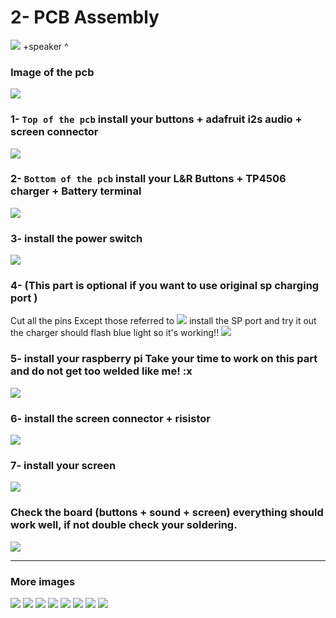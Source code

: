# 2-  PCB Assembly

![](https://github.com/Gameboypi/SPW/blob/master/PCB%20Assembly/1.jpg)
+speaker ^
### Image of the pcb
![](https://github.com/Gameboypi/SPW/blob/master/PCB%20Assembly/2.JPG)
### 1- `Top of the pcb` install your buttons + adafruit i2s audio + screen connector
![](https://github.com/Gameboypi/SPW/blob/master/PCB%20Assembly/3.JPG)
### 2- `Bottom of the pcb` install your L&R Buttons + TP4506 charger + Battery terminal
![](https://github.com/Gameboypi/SPW/blob/master/PCB%20Assembly/4.JPG)
### 3- install the power switch
![](https://github.com/Gameboypi/SPW/blob/master/PCB%20Assembly/5-1.JPG)
### 4- (This part is optional if you want to use original sp charging port )
Cut all the pins Except those referred to 
![](https://github.com/Gameboypi/SPW/blob/master/PCB%20Assembly/55.JPG)
install the SP port and try it out the charger should flash blue light so it's working!!
![](https://github.com/Gameboypi/SPW/blob/master/PCB%20Assembly/66.JPG)
### 5- install your raspberry pi Take your time to work on this part and do not get too welded like me! :x
![](https://github.com/Gameboypi/SPW/blob/master/PCB%20Assembly/7.JPG)
### 6- install the screen connector + risistor
![](https://github.com/Gameboypi/SPW/blob/master/PCB%20Assembly/8.JPG)
### 7- install your screen
![](https://github.com/Gameboypi/SPW/blob/master/PCB%20Assembly/9.JPG)
### Check the board (buttons + sound + screen) everything should work well, if not double check your soldering.
![](https://github.com/Gameboypi/SPW/blob/master/PCB%20Assembly/10.JPG)

-----

### More images
![](https://github.com/Gameboypi/SPW/blob/master/PCB%20Assembly/11.JPG)
![](https://github.com/Gameboypi/SPW/blob/master/PCB%20Assembly/22.JPG)
![](https://github.com/Gameboypi/SPW/blob/master/PCB%20Assembly/33.JPG)
![](https://github.com/Gameboypi/SPW/blob/master/PCB%20Assembly/44.JPG)
![](https://github.com/Gameboypi/SPW/blob/master/PCB%20Assembly/77.JPG)
![](https://github.com/Gameboypi/SPW/blob/master/PCB%20Assembly/88.JPG)
![](https://github.com/Gameboypi/SPW/blob/master/PCB%20Assembly/99.JPG)
![](https://github.com/Gameboypi/SPW/blob/master/PCB%20Assembly/9999.JPG)


 
